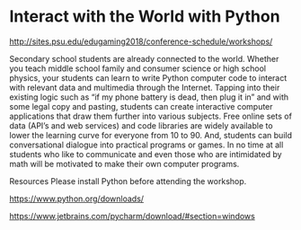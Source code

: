 # Interact with the World with Python

http://sites.psu.edu/edugaming2018/conference-schedule/workshops/ 

Secondary school students are already connected to the world. Whether you teach middle school family and consumer science or high school physics, your students can learn to write Python computer code to interact with relevant data and multimedia through the Internet. Tapping into their existing logic such as “if my phone battery is dead, then plug it in” and with some legal copy and pasting, students can create interactive computer applications that draw them further into various subjects. Free online sets of data (API’s and web services) and code libraries are widely available to lower the learning curve for everyone from 10 to 90. And, students can build conversational dialogue into practical programs or games. In no time at all students who like to communicate and even those who are intimidated by math will be motivated to make their own computer programs.

Resources
Please install Python before attending the workshop.

https://www.python.org/downloads/

 

https://www.jetbrains.com/pycharm/download/#section=windows 
